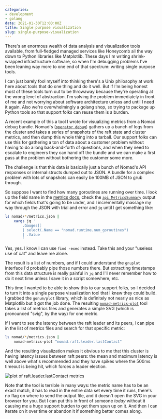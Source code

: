 ```yaml
---
categories:
- development
- golang
date: 2021-01-30T12:00:00Z
title: Single purpose visualization
slug: single-purpose-visualization
---
```


There's an enormous wealth of data analysis and visualization tools
available, from full-fledged managed services like Honeycomb all the
way down to Python libraries like Matplotlib. These days I'm writing
shrink-wrapped infrastructure software, so when I'm debugging problems
I've been leaning way more to one end of that spectrum: writing single
purpose tools.

I can just barely fool myself into thinking there's a Unix philosophy
at work here about tools that do one thing and do it well. But if I'm
being honest most of these tools turn out to be throwaway because
they're operating at the wrong level of abstraction. I'm solving the
problem immediately in front of me and not worrying about software
architecture unless and until I need it again. Also we're
overwhelmingly a golang shop, so trying to package up Python tools so
that support folks can reuse them is a burden.

A recent example of this a tool I wrote for visualizing metrics from a
Nomad debug bundle. Nomad's ([`operator
debug`](https://www.nomadproject.io/docs/commands/operator/debug))
gathers up a bunch of logs from the cluster and takes a series of
snapshots of the raft state and cluster metrics, and then dump this
whole thing into a tarball. Our support folks can use this for
gathering a ton of data about a customer problem without having to do
a long back-and-forth of questions, and when they need to escalate to
engineers they can hand off the bundle and we can make a first pass at
the problem without bothering the customer some more.

The challenge is that this data is basically just a bunch of Nomad's
API responses or internal structs dumped out to JSON. A bundle for a
complex problem with lots of snapshots can easily be 100MB of JSON to
grub through.

So suppose I want to find how many goroutines are running over time. I
look up the field name in the [metrics
docs](https://www.nomadproject.io/docs/operations/metrics), check the
[`api.MetricsSummary`](https://github.com/hashicorp/nomad/blob/v1.0.3/api/operator_metrics.go#L8-L15)
output for which fields that's going to be under, and I incrementally
massage my way through the JSON with trial and error and `jq` until I
get something like:

```sh
ls nomad/*/metrics.json |
    xargs jq '
        .Gauges[]
        | select(.Name == "nomad.runtime.num_goroutines")
        | .Value
        '
```

Yes, yes. I know I can use `find -exec` instead. Take this and your
"useless use of cat" and leave me alone.

The result is a list of numbers, and if I could understand the
`gnuplot` interface I'd probably pipe those numbers there. But
extracting timestamps from this data structure is really painful in
`jq` and I'll never remember how to do it next time unless I save it
in a script somewhere, etc.

This time I wanted to be able to show this to our support folks, so I
decided to turn it into a single purpose visualization tool that I
knew they could build. I grabbed the `gonum/plot` library, which is
definitely not nearly as nice as Matplotlib but it got the job
done. The resulting
[`nomad-metrics-plot`](https://github.com/tgross/nomad-metrics-plot)
tool takes a list of metrics files and generates a simple SVG (which
is pronounced "svig", by the way) for one metric.

If I want to see the latency between the raft leader and its peers, I
can pipe in the list of metrics files and search for that specific
metric:

```sh
ls nomad/*/metrics.json |
    nomad-metrics-plot "nomad.raft.leader.lastContact"
```

And the resulting visualization makes it obvious to me that this
cluster is having latency issues between raft peers: the mean and
maximum latency is well above what's recommended and they have spikes
where the 500ms timeout is being hit, which forces a leader election.

![plot of raft.leader.lastContact metrics](/images/20210130/metrics.svg)

Note that the tool is terrible in many ways: the metric name has to be
an exact match, it has to read in the entire data set every time it
runs, there's no flag on where to send the output file, and it doesn't
open the SVG in your browser for you. But I can put this in front of
someone _today_ without it causing me a huge support burden to get
them spun up on it. And then I can iterate on it over time or abandon
it if something better comes along.
